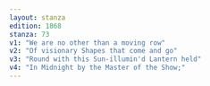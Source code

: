 ```yaml
---
layout: stanza
edition: 1868
stanza: 73
v1: "We are no other than a moving row"
v2: "Of visionary Shapes that come and go"
v3: "Round with this Sun-illumin'd Lantern held"
v4: "In Midnight by the Master of the Show;"
---
```

